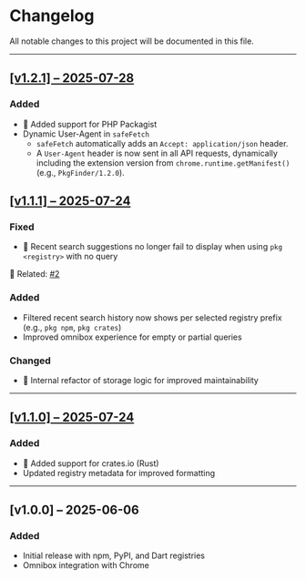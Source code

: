 # Changelog

All notable changes to this project will be documented in this file.

---

## [[v1.2.1] – 2025-07-28](https://github.com/yorickcleerbout/PkgFinder/releases/tag/v1.2.1)
### Added
- 🐘 Added support for PHP Packagist
- Dynamic User-Agent in `safeFetch`
  - `safeFetch` automatically adds an `Accept: application/json` header.
  - A `User-Agent` header is now sent in all API requests, dynamically including the extension version from `chrome.runtime.getManifest()` (e.g., `PkgFinder/1.2.0`).

## [[v1.1.1] – 2025-07-24](https://github.com/yorickcleerbout/PkgFinder/releases/tag/v1.1.1)
### Fixed
- 🐞 Recent search suggestions no longer fail to display when using `pkg <registry>` with no query

🔗 Related: [#2](https://github.com/yorickcleerbout/PkgFinder/issues/2)

### Added
- Filtered recent search history now shows per selected registry prefix (e.g., `pkg npm`, `pkg crates`)
- Improved omnibox experience for empty or partial queries

### Changed
- 🔧 Internal refactor of storage logic for improved maintainability

---

## [[v1.1.0] – 2025-07-24](https://github.com/yorickcleerbout/PkgFinder/releases/tag/v1.1.0)
### Added
- 🦀 Added support for crates.io (Rust)
- Updated registry metadata for improved formatting

---

## [v1.0.0] – 2025-06-06
### Added
- Initial release with npm, PyPI, and Dart registries
- Omnibox integration with Chrome